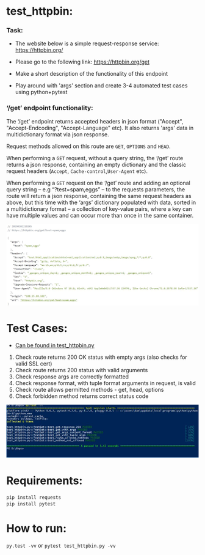 # test_httpbin:

### Task:

- The website below is a simple request-response service:
https://httpbin.org/

- Please go to the following link: https://httpbin.org/get

- Make a short description of the functionality of this endpoint 
- Play around with 'args' section and create  3-4 automated test cases using python+pytest 

### ‘/get’ endpoint functionality:

The ‘/get’ endpoint returns accepted headers in json format ("Accept", "Accept-Endcoding", "Accept-Language" etc).
It also returns 'args' data in multidictionary format via json response.

Request methods allowed on this route are  ```GET```, ```OPTIONS``` and ```HEAD```.

When performing a ```GET``` request, without a query string, the ‘/get’ route returns a json response, containing an empty dictionary and the classic request headers (```Accept```, ```Cache-control```,```User-Agent``` etc).

When performing a ```GET``` request on the ‘/get’ route and adding an optional query string – e.g “?test=spam,eggs” – to the requests parameters, the route will return a json response, containing the same request headers as above, but this time with the ‘args’ dictionary populated with data, sorted in a multidictionary format – a collection of key-value pairs, where a key can have multiple values and can occur more than once in the same container.


![get request](https://raw.githubusercontent.com/dancost/test_httpbin/master/get.JPG)


# Test Cases:

- [Can be found in test_httpbin.py](https://github.com/dancost/test_httpbin/blob/master/test_httpbin.py)
1. Check route returns 200 OK status with empty args (also checks for valid SSL cert)
2. Check route returns 200 status with valid arguments
3. Check response args are correctly formatted
4. Check response format, with tuple format arguments in request, is valid
5. Check route allows permitted methods - get, head, options
6. Check forbidden method returns correct status code

![test_pass](https://github.com/dancost/test_httpbin/blob/master/test_pass.JPG)


# Requirements:

```sh
pip install requests
pip install pytest
```

# How to run:
```py.test -vv```
or 
```pytest test_httpbin.py -vv```
